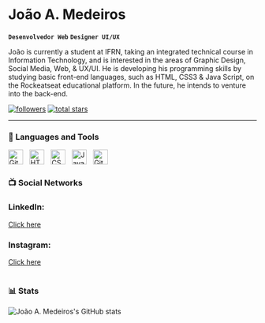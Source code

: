 #  João A. Medeiros 

**`Desenvolvedor Web`** **`Designer UI/UX`**

João is currently a student at IFRN, taking an integrated technical course in Information Technology, and is interested in the areas of Graphic Design, Social Media, Web, & UX/UI. He is developing his programming skills by studying basic front-end languages, such as HTML, CSS3 & Java Script, on the Rockeatseat educational platform. In the future, he intends to venture into the back-end.

   <p align="left">
      <a href="https://github.com/joaaopedromedeiros?tab=followers">
         <img alt="followers" title="Follow me on Github" src="https://custom-icon-badges.demolab.com/github/followers/joaaopedromedeiros?color=236ad3&labelColor=1155ba&style=for-the-badge&logo=person-add&label=Follow&logoColor=white"/></a>
      <a href="https://github.com/joaaopedromedeiros?tab=repositories&sort=stargazers">
         <img alt="total stars" title="Total stars on GitHub" src="https://custom-icon-badges.demolab.com/github/stars/joaaopedromedeiros?color=55960c&style=for-the-badge&labelColor=488207&logo=star"/></a>
   </p>

---

### 🧰 Languages and Tools




<img align="left" alt="Git" width="30px" style="padding-right:10px;" src="https://cdn.jsdelivr.net/gh/devicons/devicon/icons/git/git-original.svg" />
<img align="left" alt="HTML" width="30px" style="padding-right:10px;" src="https://cdn.jsdelivr.net/gh/devicons/devicon/icons/html5/html5-plain.svg" />
<img align="left" alt="CSS" width="30px" style="padding-right:10px;" src="https://cdn.jsdelivr.net/gh/devicons/devicon/icons/css3/css3-plain.svg" />
<img align="left" alt="JavaScript" width="30px" style="padding-right:10px;" src="https://cdn.jsdelivr.net/gh/devicons/devicon/icons/javascript/javascript-plain.svg" />
<img align="left" alt="GitHub" width="30px" style="padding-right:10px;" src="https://cdn.jsdelivr.net/gh/devicons/devicon/icons/github/github-original.svg" />
<br />

#

### 📺 Social Networks 
<h3>LinkedIn:</h3> <a target="_blank" " href="https://www.linkedin.com/in/jo%C3%A3oamedeiros/">Click here</a>
<h3>Instagram:</h3> <a target="_blank" " href=https://www.instagram.com/joaomedeiros.web/">Click here</a>

#

### 📊 Stats

![João A. Medeiros's GitHub stats](https://github-readme-stats.vercel.app/api?username=joaaopedromedeiros&show_icons=true&theme=transparent)

<!-- ![GitHub Streak](https://streak-stats.demolab.com?user=ForrestKnight&theme=gruvbox&border_radius=4.5) -->

#
<!--
<details>
 <summary><h3>👨‍💻Mais sobre João! </h3></summary>
   Founder of the educational project, RepertorioVestibulando, which aims to provide quality education to all young people in Brazil! He's also founder of the educational project, IFocus, which aims to provide quality education to all young people in Brazil! Creator of digital content on Instagram, in the study niche! There he shows his study routine, tips, techniques and helps students with questions!
   
To check out his professional portfolio, in the design area, visit his Instagram page, joaomedeiros.web.
Find out more about RepertórioVestibulando, one of his projects, on Instagram by searching for repertoriovestibulando.
You can also check out his academic profile, on instagram joaaopedro.medeiros

🖥 Software Skills | Figma, Illustrator, Photoshop, Visual Studio, Wordpress, Canva, Cap Cut
📊 Time & Team Management | Notion, Miro, Excel, Word, Canva, trello, discord, Google Meet & zoom.
-->
[website]: https://www.instagram.com/joaomedeiros.web/
